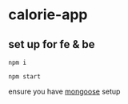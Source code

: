 # calorie-app

## set up for fe & be
`npm i`

`npm start`

 ensure you have [mongoose](https://mongoosejs.com/docs/) setup
